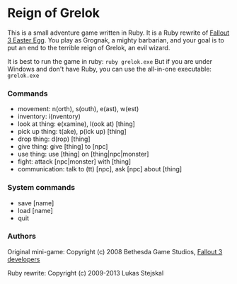 # Reign of Grelok

This is a small adventure game written in Ruby. It is a Ruby rewrite of [Fallout 3 Easter Egg](http://fallout.wikia.com/wiki/Reign_of_Grelok). You play as Grognak, a mighty barbarian, and your goal is to put an end to the terrible reign of Grelok, an evil wizard.

It is best to run the game in ruby: `ruby grelok.exe` But if you are under Windows and don't have Ruby, you can use the all-in-one executable: `grelok.exe`

### Commands

* movement: n(orth), s(outh), e(ast), w(est)
* inventory: i(nventory)
* look at thing: e(xamine), l(ook at) [thing]
* pick up thing: t(ake), p(ick up) [thing]
* drop thing: d(rop) [thing]
* give thing: give [thing] to [npc]
* use thing: use [thing] on [thing|npc|monster]
* fight: attack [npc|monster] with [thing]
* communication: talk to (tt) [npc], ask [npc] about [thing]

### System commands

* save [name]
* load [name]
* quit

### Authors

Original mini-game: Copyright (c) 2008 Bethesda Game Studios, [Fallout 3 developers](http://fallout.wikia.com/wiki/Fallout_3_developers)

Ruby rewrite: Copyright (c) 2009-2013 Lukas Stejskal
